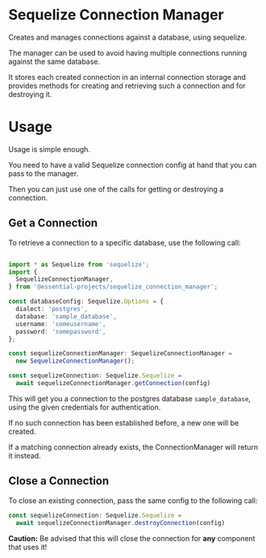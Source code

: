 # Sequelize Connection Manager

Creates and manages connections against a database, using sequelize.

The manager can be used to avoid having multiple connections running against the
same database.

It stores each created connection in an internal connection storage and provides
methods for creating and retrieving such a connection and for destroying it.

# Usage

Usage is simple enough.

You need to have a valid Sequelize connection config at hand that you
can pass to the manager.

Then you can just use one of the calls for getting or destroying a connection.

## Get a Connection

To retrieve a connection to a specific database, use the following call:

```TypeScript

import * as Sequelize from 'sequelize';
import {
  SequelizeConnectionManager,
} from '@essential-projects/sequelize_connection_manager';

const databaseConfig: Sequelize.Options = {
  dialect: 'postgres',
  database: 'sample_database',
  username: 'someusername',
  password: 'somepassword',
};

const sequelizeConnectionManager: SequelizeConnectionManager =
  new SequelizeConnectionManager();

const sequelizeConnection: Sequelize.Sequelize =
  await sequelizeConnectionManager.getConnection(config)
```

This will get you a connection to the postgres database `sample_database`, using
the given credentials for authentication.

If no such connection has been established before, a new one will be created.

If a matching connection already exists, the ConnectionManager will return it
instead.

## Close a Connection

To close an existing connection, pass the same config to the following call:

```TypeScript
const sequelizeConnection: Sequelize.Sequelize =
  await sequelizeConnectionManager.destroyConnection(config)
```

**Caution:**
Be advised that this will close the connection for **any** component that uses
it!
